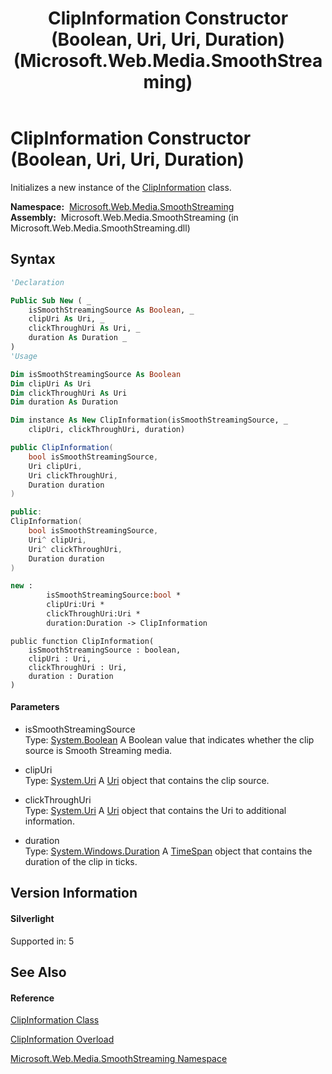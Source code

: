 ﻿---
title: ClipInformation Constructor (Boolean, Uri, Uri, Duration) (Microsoft.Web.Media.SmoothStreaming)
TOCTitle: ClipInformation Constructor (Boolean, Uri, Uri, Duration)
ms:assetid: M:Microsoft.Web.Media.SmoothStreaming.ClipInformation.#ctor(System.Boolean,System.Uri,System.Uri,System.Windows.Duration)
ms:mtpsurl: https://msdn.microsoft.com/en-us/library/microsoft.web.media.smoothstreaming.clipinformation.clipinformation(v=VS.95)
ms:contentKeyID: 46307658
ms.date: 05/31/2012
mtps_version: v=VS.95
dev_langs:
- vb
- csharp
- c++
- fsharp
- jscript
api_location:
- Microsoft.Web.Media.SmoothStreaming.dll
api_name:
- Microsoft.Web.Media.SmoothStreaming.ClipInformation..ctor
api_type:
- Managed
topic_type:
- apiref
- kbSyntax
product_family_name: VS
ROBOTS: INDEX,FOLLOW
---

# ClipInformation Constructor (Boolean, Uri, Uri, Duration)

Initializes a new instance of the [ClipInformation](clipinformation-class-microsoft-web-media-smoothstreaming_1.md) class.

**Namespace:**  [Microsoft.Web.Media.SmoothStreaming](microsoft-web-media-smoothstreaming-namespace_1.md)  
**Assembly:**  Microsoft.Web.Media.SmoothStreaming (in Microsoft.Web.Media.SmoothStreaming.dll)

## Syntax

``` vb
'Declaration

Public Sub New ( _
    isSmoothStreamingSource As Boolean, _
    clipUri As Uri, _
    clickThroughUri As Uri, _
    duration As Duration _
)
'Usage

Dim isSmoothStreamingSource As Boolean
Dim clipUri As Uri
Dim clickThroughUri As Uri
Dim duration As Duration

Dim instance As New ClipInformation(isSmoothStreamingSource, _
    clipUri, clickThroughUri, duration)
```

``` csharp
public ClipInformation(
    bool isSmoothStreamingSource,
    Uri clipUri,
    Uri clickThroughUri,
    Duration duration
)
```

``` c++
public:
ClipInformation(
    bool isSmoothStreamingSource, 
    Uri^ clipUri, 
    Uri^ clickThroughUri, 
    Duration duration
)
```

``` fsharp
new : 
        isSmoothStreamingSource:bool * 
        clipUri:Uri * 
        clickThroughUri:Uri * 
        duration:Duration -> ClipInformation
```

``` jscript
public function ClipInformation(
    isSmoothStreamingSource : boolean, 
    clipUri : Uri, 
    clickThroughUri : Uri, 
    duration : Duration
)
```

#### Parameters

  - isSmoothStreamingSource  
    Type: [System.Boolean](https://msdn.microsoft.com/en-us/library/a28wyd50\(v=vs.95\))  
    A Boolean value that indicates whether the clip source is Smooth Streaming media.

<!-- end list -->

  - clipUri  
    Type: [System.Uri](https://msdn.microsoft.com/en-us/library/txt7706a\(v=vs.95\))  
    A [Uri](https://msdn.microsoft.com/en-us/library/txt7706a\(v=vs.95\)) object that contains the clip source.

<!-- end list -->

  - clickThroughUri  
    Type: [System.Uri](https://msdn.microsoft.com/en-us/library/txt7706a\(v=vs.95\))  
    A [Uri](https://msdn.microsoft.com/en-us/library/txt7706a\(v=vs.95\)) object that contains the Uri to additional information.

<!-- end list -->

  - duration  
    Type: [System.Windows.Duration](https://msdn.microsoft.com/en-us/library/ms602372\(v=vs.95\))  
    A [TimeSpan](https://msdn.microsoft.com/en-us/library/269ew577\(v=vs.95\)) object that contains the duration of the clip in ticks.

## Version Information

#### Silverlight

Supported in: 5  

## See Also

#### Reference

[ClipInformation Class](clipinformation-class-microsoft-web-media-smoothstreaming_1.md)

[ClipInformation Overload](clipinformation-constructor-microsoft-web-media-smoothstreaming_1.md)

[Microsoft.Web.Media.SmoothStreaming Namespace](microsoft-web-media-smoothstreaming-namespace_1.md)

